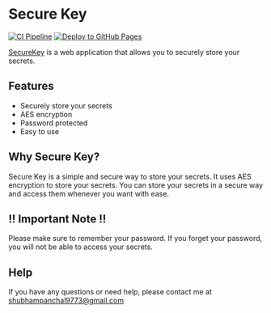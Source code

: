 # Secure Key
[![CI Pipeline](https://github.com/panchalshubham0608/securekey/actions/workflows/react_test.yml/badge.svg?branch=main)](https://github.com/panchalshubham0608/securekey/actions/workflows/react_test.yml)
[![Deploy to GitHub Pages](https://github.com/panchalshubham0608/securekey/actions/workflows/deployment.yml/badge.svg?branch=main)](https://github.com/panchalshubham0608/securekey/actions/workflows/deployment.yml)   

[SecureKey](https://panchalshubham0608.github.io/securekey/) is a web application that allows you to securely store your secrets. 

## Features
- Securely store your secrets
- AES encryption
- Password protected
- Easy to use

## Why Secure Key?
Secure Key is a simple and secure way to store your secrets. It uses AES encryption to store your secrets. You can store your secrets in a secure way and access them whenever you want with ease.

## !! Important Note !!
Please make sure to remember your password. If you forget your password, you will not be able to access your secrets.

## Help
If you have any questions or need help, please contact me at [shubhampanchal9773@gmail.com](mailto:shubhampanchal9773@gmail.com)

